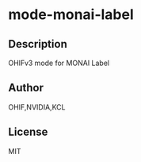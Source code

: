 # mode-monai-label
## Description
OHIFv3 mode for MONAI Label
## Author
OHIF,NVIDIA,KCL
## License
MIT

